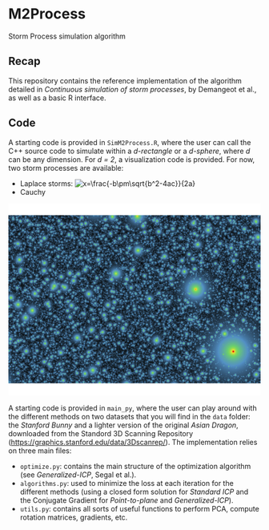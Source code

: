 # M2Process

Storm Process simulation algorithm

## Recap

This repository contains the reference implementation of the algorithm detailed in *Continuous simulation of storm processes*, by Demangeot et al., as well as a basic R interface.

## Code
A starting code is provided in ```SimM2Process.R```, where the user can call the C++ source code to simulate within a *d-rectangle* or a *d-sphere*, where *d* can be any dimension. For *d = 2*, a visualization code is provided. For now, two storm processes are available:
- Laplace storms: ![x=\frac{-b\pm\sqrt{b^2-4ac}}{2a}](https://latex.codecogs.com/svg.latex?&space;x=\frac{-b\pm\sqrt{b^2-4ac}}{2a}) 
- Cauchy

![alt text](https://github.com/Remsya/M2Process/blob/main/Files/Rplot.png)

A starting code is provided in ```main_py```, where the user can play around with the different methods on two datasets that you will find in the `data` folder: the *Stanford Bunny* and a lighter version of the original *Asian Dragon*, downloaded from the Standord 3D Scanning Repository (https://graphics.stanford.edu/data/3Dscanrep/). The implementation relies on three main files:
- ```optimize.py```: contains the main structure of the optimization algorithm (see *Generalized-ICP*, Segal et al.).
- ```algorithms.py```: used to minimize the loss at each iteration for the different methods (using a closed form solution for *Standard ICP* and the Conjugate Gradient for *Point-to-plane* and *Generalized-ICP*).
- ```utils.py```: contains all sorts of useful functions to perform PCA, compute rotation matrices, gradients, etc.
